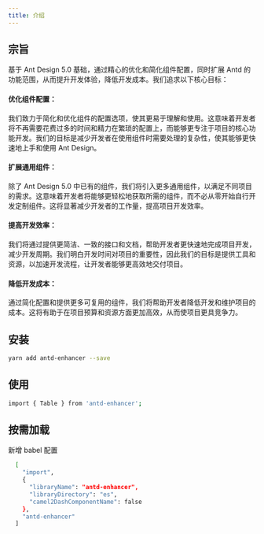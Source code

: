 ```yaml
---
title: 介绍
---
```


## 宗旨

基于 Ant Design 5.0 基础，通过精心的优化和简化组件配置，同时扩展 Antd 的功能范围，从而提升开发体验，降低开发成本。我们追求以下核心目标：

#### 优化组件配置：

我们致力于简化和优化组件的配置选项，使其更易于理解和使用。这意味着开发者将不再需要花费过多的时间和精力在繁琐的配置上，而能够更专注于项目的核心功能开发。我们的目标是减少开发者在使用组件时需要处理的复杂性，使其能够更快速地上手和使用 Ant Design。

#### 扩展通用组件：

除了 Ant Design 5.0 中已有的组件，我们将引入更多通用组件，以满足不同项目的需求。这意味着开发者将能够更轻松地获取所需的组件，而不必从零开始自行开发定制组件。这将显著减少开发者的工作量，提高项目开发效率。

#### 提高开发效率：

我们将通过提供更简洁、一致的接口和文档，帮助开发者更快速地完成项目开发，减少开发周期。我们明白开发时间对项目的重要性，因此我们的目标是提供工具和资源，以加速开发流程，让开发者能够更高效地交付项目。

#### 降低开发成本：

通过简化配置和提供更多可复用的组件，我们将帮助开发者降低开发和维护项目的成本。这将有助于在项目预算和资源方面更加高效，从而使项目更具竞争力。

## 安装

```bash
yarn add antd-enhancer --save
```

## 使用

```bash
import { Table } from 'antd-enhancer';
```

## 按需加载

新增 babel 配置

```bash
  [
    "import",
    {
      "libraryName": "antd-enhancer",
      "libraryDirectory": "es",
      "camel2DashComponentName": false
    },
    "antd-enhancer"
  ]
```

